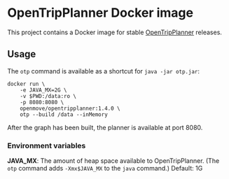 OpenTripPlanner Docker image
============================

This project contains a Docker image for stable
[OpenTripPlanner](http://opentripplanner.org) releases.

## Usage


The `otp` command is available as a shortcut for `java -jar otp.jar`:

    docker run \
        -e JAVA_MX=2G \
        -v $PWD:/data:ro \
        -p 8080:8080 \
        openmove/opentripplanner:1.4.0 \
        otp --build /data --inMemory

After the graph has been built, the planner is available at port 8080.

### Environment variables

**JAVA_MX**: The amount of heap space available to OpenTripPlanner. (The `otp`
             command adds `-Xmx$JAVA_MX` to the `java` command.) Default: 1G
